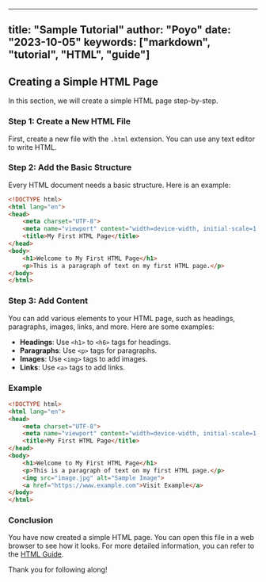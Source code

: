 
---
title: "Sample Tutorial"
author: "Poyo"
date: "2023-10-05"
keywords: ["markdown", "tutorial", "HTML", "guide"]
---

## Creating a Simple HTML Page

In this section, we will create a simple HTML page step-by-step.

### Step 1: Create a New HTML File

First, create a new file with the `.html` extension. You can use any text editor to write HTML.

### Step 2: Add the Basic Structure

Every HTML document needs a basic structure. Here is an example:

```html
<!DOCTYPE html>
<html lang="en">
<head>
    <meta charset="UTF-8">
    <meta name="viewport" content="width=device-width, initial-scale=1.0">
    <title>My First HTML Page</title>
</head>
<body>
    <h1>Welcome to My First HTML Page</h1>
    <p>This is a paragraph of text on my first HTML page.</p>
</body>
</html>
```

### Step 3: Add Content

You can add various elements to your HTML page, such as headings, paragraphs, images, links, and more. Here are some examples:

- **Headings**: Use `<h1>` to `<h6>` tags for headings.
- **Paragraphs**: Use `<p>` tags for paragraphs.
- **Images**: Use `<img>` tags to add images.
- **Links**: Use `<a>` tags to add links.

### Example

```html
<!DOCTYPE html>
<html lang="en">
<head>
    <meta charset="UTF-8">
    <meta name="viewport" content="width=device-width, initial-scale=1.0">
    <title>My First HTML Page</title>
</head>
<body>
    <h1>Welcome to My First HTML Page</h1>
    <p>This is a paragraph of text on my first HTML page.</p>
    <img src="image.jpg" alt="Sample Image">
    <a href="https://www.example.com">Visit Example</a>
</body>
</html>
```

### Conclusion

You have now created a simple HTML page. You can open this file in a web browser to see how it looks. For more detailed information, you can refer to the [HTML Guide](https://developer.mozilla.org/en-US/docs/Web/HTML).

Thank you for following along!
